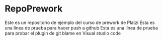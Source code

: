 # RepoPrework
Este es un repositorio de ejemplo del curso de prework de Platzi
Esta es una línea de prueba para hacer push a github
Esta es una línea de prueba para probar el plugin de git blame en Visual studio code
